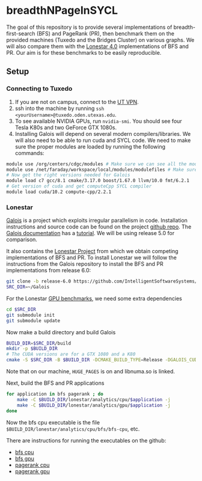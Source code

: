 # breadthNPageInSYCL

The goal of this repository is to provide several implementations
of breadth-first-search (BFS) and PageRank (PR),
then benchmark them on the provided machines
(Tuxedo and the Bridges Cluster) on various graphs.
We will also compare them with the [Lonestar 4.0](https://iss.oden.utexas.edu/?p=projects/galois/lonestar)
implementations of BFS and PR.
Our aim is for these benchmarks to be easily reproducible.

## Setup

### Connecting to Tuxedo

1. If you are not on campus, connect to the [UT VPN](https://wikis.utexas.edu/display/engritgpublic/Connecting+to+the+University+of+Texas+VPN).
2. ssh into the machine by running `ssh <yourUsername>@tuxedo.oden.utexas.edu`.
3. To see available NVIDIA GPUs, run `nvidia-smi`. You should see four Tesla K80s and two GeForce GTX 1080s.
4. Installing Galois will depend on several modern compilers/libraries. 
   We will also need to be able to run cuda and SYCL code. We need to make sure
   the proper modules are loaded by running the following commands:

```bash
module use /org/centers/cdgc/modules # Make sure we can see all the modules we will need:
module use /net/faraday/workspace/local/modules/modulefiles # Make sure we can see all the modules we will need:
# Now get the right versions needed for Galois
module load c7 gcc/8.1 cmake/3.17.0 boost/1.67.0 llvm/10.0 fmt/6.2.1
# Get version of cuda and get computeCpp SYCL compiler
module load cuda/10.2 compute-cpp/2.2.1
```

### Lonestar

[Galois](https://iss.oden.utexas.edu/?p=projects/galois) is a project which exploits irregular
parallelism in code. Installation instructions and source code can be found
on the project [github repo](https://github.com/IntelligentSoftwareSystems/Galois).
The [Galois documentation](https://iss.oden.utexas.edu/projects/galois/api/current/index.html) has
a [tutorial](https://iss.oden.utexas.edu/projects/galois/api/current/tutorial.html).
We will be using release 5.0 for comparison.

It also contains the [Lonestar Project](https://iss.oden.utexas.edu/?p=projects/galois/lonestar)
from which we obtain competing implementations of BFS and PR.
To install Lonestar we will follow the instructions from the Galois repository
to install the BFS and PR implementations from release 6.0:
```bash
git clone -b release-6.0 https://github.com/IntelligentSoftwareSystems/Galois
SRC_DIR=~/Galois
```
For the Lonestar [GPU benchmarks](https://github.com/IntelligentSoftwareSystems/Galois),
we need some extra dependencies
```bash
cd $SRC_DIR
git submodule init
git submodule update
```
Now make a build directory and build Galois
```bash
BUILD_DIR=$SRC_DIR/build
mkdir -p $BUILD_DIR
# The CUDA versions are for a GTX 1080 and a K80
cmake -S $SRC_DIR -B $BUILD_DIR -DCMAKE_BUILD_TYPE=Release -DGALOIS_CUDA_CAPABILITY="3.7;6.1"
```
Note that on our machine, `HUGE_PAGES` is on and libnuma.so is linked.

Next, build the BFS and PR applications
```bash
for application in bfs pagerank ; do
    make -C $BUILD_DIR/lonestar/analytics/cpu/$application -j
    make -C $BUILD_DIR/lonestar/analytics/gpu/$application -j
done
```
Now the bfs cpu
executable is the file `$BUILD_DIR/lonestar/analytics/cpu/bfs/bfs-cpu`, etc.

There are instructions for running the executables on the github:
* [bfs cpu](https://github.com/IntelligentSoftwareSystems/Galois/tree/master/lonestar/analytics/cpu/bfs)
* [bfs gpu](https://github.com/IntelligentSoftwareSystems/Galois/tree/master/lonestar/analytics/gpu/bfs)
* [pagerank cpu](https://github.com/IntelligentSoftwareSystems/Galois/tree/master/lonestar/analytics/cpu/pagerank)
* [pagerank gpu](https://github.com/IntelligentSoftwareSystems/Galois/tree/master/lonestar/analytics/gpu/pagerank)

